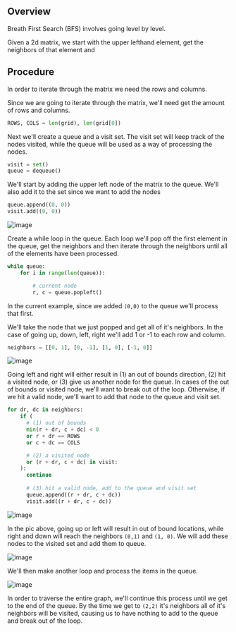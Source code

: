 ## Overview
Breath First Search (BFS) involves going level by level.  

Given a 2d matrix, we start with the upper lefthand element, get the neighbors of that element and 

## Procedure
In order to iterate through the matrix we need the rows and columns.

Since we are going to iterate through the matrix, we'll need get the amount of rows and columns.
```python
ROWS, COLS = len(grid), len(grid[0])
```

Next we'll create a queue and a visit set.  The visit set will keep track of the nodes visited, while the queue will be used as a way of processing the nodes.
```python
visit = set()
queue = dequeue()
```

We'll start by adding the upper left node of the matrix to the queue.  We'll also add it to the set since we want to add the nodes 
```python
queue.append((0, 0))
visit.add((0, 0))
```
![image](https://github.com/mlizchap/DataStructureNotes/assets/40478204/401c47d9-c9af-45e6-b281-a72bb41ee3d4)


Create a while loop in the queue.  Each loop we'll pop off the first element in the queue, get the neighbors and then iterate through the neighbors until all of the elements have been processed.
```python
while queue:
    for i in range(len(queue)):

        # current node
        r, c = queue.popleft()
```
In the current example, since we added `(0,0)` to the queue we'll process that first.  


We'll take the node that we just popped and get all of it's neighbors. In the case of going up, down, left, right we'll add 1 or -1 to each row and column.
```python
neighbors = [[0, 1], [0, -1], [1, 0], [-1, 0]]
```
![image](https://github.com/mlizchap/DataStructureNotes/assets/40478204/1e5936f5-0fd5-40bf-9831-3179b654df94)


Going left and right will either result in (1) an out of bounds direction, (2) hit a visited node, or (3) give us another node for the queue. In cases of the out of bounds or visited node, we'll want to break out of the loop.  Otherwise, if we hit a valid node, we'll want to add that node to the queue and visit set.
```python
for dr, dc in neighbors:
    if (
      # (1) out of bounds
      min(r + dr, c + dc) < 0 
      or r + dr == ROWS
      or c + dc == COLS

      # (2) a visited node
      or (r + dr, c + dc) in visit:
    ):
      continue
      
      # (3) hit a valid node, add to the queue and visit set
      queue.append((r + dr, c + dc))
      visit.add((r + dr, c + dc))
```

![image](https://github.com/mlizchap/DataStructureNotes/assets/40478204/faf07156-f03e-4096-ad10-b45ace73f484)

In the pic above, going up or left will result in out of bound locations, while right and down will reach the neighbors `(0,1)` and `(1, 0)`. We will add these nodes to the visited set and add them to queue.

![image](https://github.com/mlizchap/DataStructureNotes/assets/40478204/2b2c319f-6e89-45d4-a944-3e359d8b1356)

We'll then make another loop and process the items in the queue.  

![image](https://github.com/mlizchap/DataStructureNotes/assets/40478204/536de8a2-bd45-447f-9798-745ad5ea716c)

In order to traverse the entire graph, we'll continue this process until we get to the end of the queue.  By the time we get to `(2,2)` it's neighbors all of it's neighbors will be visited, causing us to have nothing to add to the queue and break out of the loop.